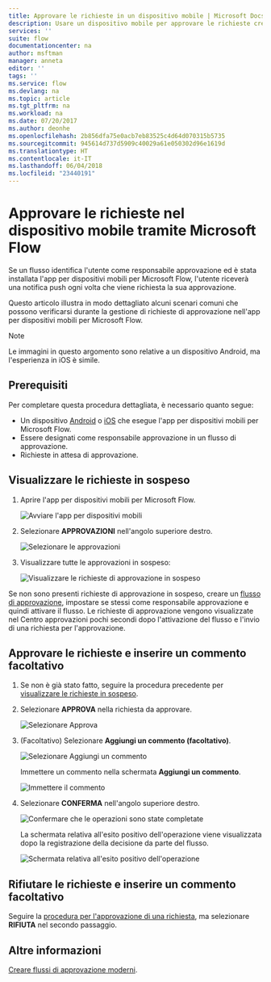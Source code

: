 ```yaml
---
title: Approvare le richieste in un dispositivo mobile | Microsoft Docs
description: Usare un dispositivo mobile per approvare le richieste create in Microsoft Flow.
services: ''
suite: flow
documentationcenter: na
author: msftman
manager: anneta
editor: ''
tags: ''
ms.service: flow
ms.devlang: na
ms.topic: article
ms.tgt_pltfrm: na
ms.workload: na
ms.date: 07/20/2017
ms.author: deonhe
ms.openlocfilehash: 2b856dfa75e0acb7eb83525c4d64d070315b5735
ms.sourcegitcommit: 945614d737d5909c40029a61e050302d96e1619d
ms.translationtype: HT
ms.contentlocale: it-IT
ms.lasthandoff: 06/04/2018
ms.locfileid: "23440191"
---
```

# <a name="approve-requests-on-your-mobile-device-by-using-microsoft-flow"></a>Approvare le richieste nel dispositivo mobile tramite Microsoft Flow
Se un flusso identifica l'utente come responsabile approvazione ed è stata installata l'app per dispositivi mobili per Microsoft Flow, l'utente riceverà una notifica push ogni volta che viene richiesta la sua approvazione.

Questo articolo illustra in modo dettagliato alcuni scenari comuni che possono verificarsi durante la gestione di richieste di approvazione nell'app per dispositivi mobili per Microsoft Flow.

> [!NOTE]
> Le immagini in questo argomento sono relative a un dispositivo Android, ma l'esperienza in iOS è simile.
> 
> 

## <a name="prerequisites"></a>Prerequisiti
Per completare questa procedura dettagliata, è necessario quanto segue:

* Un dispositivo [Android](https://aka.ms/flowmobiledocsandroid) o [iOS](https://aka.ms/flowmobiledocsios) che esegue l'app per dispositivi mobili per Microsoft Flow.
* Essere designati come responsabile approvazione in un flusso di approvazione.
* Richieste in attesa di approvazione.

## <a name="view-pending-requests"></a>Visualizzare le richieste in sospeso
1. Aprire l'app per dispositivi mobili per Microsoft Flow.
   
    ![Avviare l'app per dispositivi mobili](./media/mobile-approvals/open-app.png)
2. Selezionare **APPROVAZIONI** nell'angolo superiore destro.
   
    ![Selezionare le approvazioni](./media/mobile-approvals/select-approvals.png)
3. Visualizzare tutte le approvazioni in sospeso:
   
    ![Visualizzare le richieste di approvazione in sospeso](./media/mobile-approvals/show-pending-approval-requests.png)

Se non sono presenti richieste di approvazione in sospeso, creare un [flusso di approvazione](modern-approvals.md), impostare se stessi come responsabile approvazione e quindi attivare il flusso. Le richieste di approvazione vengono visualizzate nel Centro approvazioni pochi secondi dopo l'attivazione del flusso e l'invio di una richiesta per l'approvazione.

## <a name="approve-requests-and-leave-an-optional-comment"></a>Approvare le richieste e inserire un commento facoltativo
1. Se non è già stato fatto, seguire la procedura precedente per [visualizzare le richieste in sospeso](mobile-approvals.md#view-pending-requests).
2. Selezionare **APPROVA** nella richiesta da approvare.
   
    ![Selezionare Approva](./media/mobile-approvals/select-approve.png)
3. (Facoltativo) Selezionare **Aggiungi un commento (facoltativo)**.
   
    ![Selezionare Aggiungi un commento](./media/mobile-approvals/select-add-comment.png)
   
    Immettere un commento nella schermata **Aggiungi un commento**.
   
    ![Immettere il commento](./media/mobile-approvals/enter-comment-for-approval.png)
4. Selezionare **CONFERMA** nell'angolo superiore destro.
   
    ![Confermare che le operazioni sono state completate](./media/mobile-approvals/tap-confirm-button.png)
   
    La schermata relativa all'esito positivo dell'operazione viene visualizzata dopo la registrazione della decisione da parte del flusso.
   
    ![Schermata relativa all'esito positivo dell'operazione](./media/mobile-approvals/approved.png)

## <a name="reject-requests-and-leave-an-optional-comment"></a>Rifiutare le richieste e inserire un commento facoltativo
Seguire la [procedura per l'approvazione di una richiesta](mobile-approvals.md#approve-requests-and-leave-an-optional-comment), ma selezionare **RIFIUTA** nel secondo passaggio.

## <a name="learn-more"></a>Altre informazioni
[Creare flussi di approvazione moderni](modern-approvals.md).

